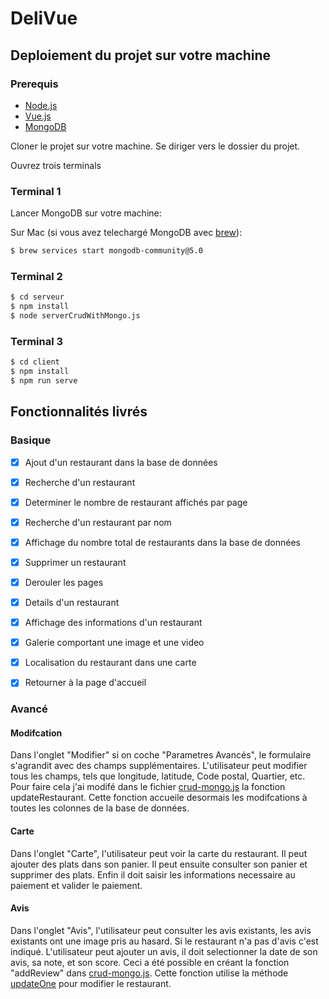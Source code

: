 # DeliVue

## Deploiement du projet sur votre machine

### Prerequis

- [Node.js](https://nodejs.org/en/)
- [Vue.js](https://vuejs.org/)
- [MongoDB](https://www.mongodb.com/)

Cloner le projet sur votre machine.
Se diriger vers le dossier du projet.

Ouvrez trois terminals

### Terminal 1

Lancer MongoDB sur votre machine:

Sur Mac (si vous avez telechargé MongoDB avec [brew](https://brew.sh/)):
```bash
$ brew services start mongodb-community@5.0
```

### Terminal 2

```bash
$ cd serveur
$ npm install
$ node serverCrudWithMongo.js 
```

### Terminal 3

```bash
$ cd client
$ npm install
$ npm run serve

```

## Fonctionnalités livrés

### Basique

- [x] Ajout d'un restaurant dans la base de données
- [x] Recherche d'un restaurant
- [x] Determiner le nombre de restaurant affichés par page
- [x] Recherche d'un restaurant par nom
- [x] Affichage du nombre total de restaurants dans la base de données
- [x] Supprimer un restaurant
- [x] Derouler les pages
- [x] Details d'un restaurant
- [x] Affichage des informations d'un restaurant
- [x] Galerie comportant une image et une video
- [x] Localisation du restaurant dans une carte
- [x] Retourner à la page d'accueil



### Avancé

#### Modifcation

Dans l'onglet "Modifier" si on coche "Parametres Avancés", le formulaire s'agrandit avec des champs supplémentaires. L'utilisateur peut modifier tous les champs, tels que longitude, latitude, Code postal, Quartier, etc. 
Pour faire cela j'ai modifé dans le fichier [crud-mongo.js](serveur/app_modules/crud-mongo.js) la fonction updateRestaurant. Cette fonction accueile desormais les modifcations à toutes les colonnes de la base de données.

#### Carte

Dans l'onglet "Carte", l'utilisateur peut voir la carte du restaurant. Il peut ajouter des plats dans son panier. Il peut ensuite consulter son panier et supprimer des plats. Enfin il doit saisir les informations necessaire au paiement et valider le paiement.

#### Avis

Dans l'onglet "Avis", l'utilisateur peut consulter les avis existants, les avis existants ont une image pris au hasard. Si le restaurant n'a pas d'avis c'est indiqué.
L'utilisateur peut ajouter un avis, il doit selectionner la date de son avis, sa note, et son score.
Ceci a été possible en créant la fonction "addReview" dans [crud-mongo.js](serveur/app_modules/crud-mongo.js). Cette fonction utilise la méthode [updateOne](https://docs.mongodb.com/manual/reference/method/db.collection.updateOne/) pour modifier le restaurant.



